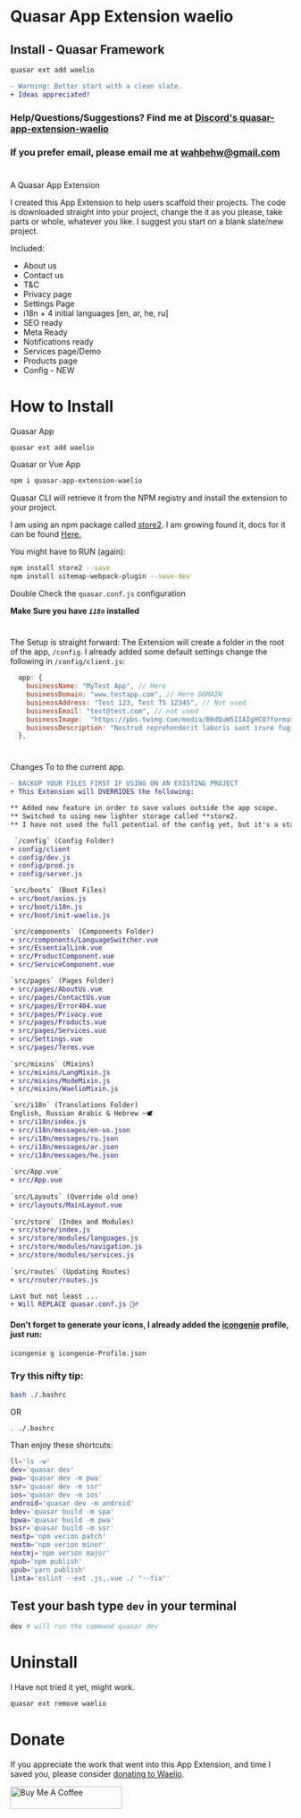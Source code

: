 Quasar App Extension waelio
===
## Install - Quasar Framework
```bash
quasar ext add waelio
```


```diff
- Warning: Better start with a clean slate.
+ Ideas appreciated!
``` 
### Help/Questions/Suggestions? Find me at [Discord's quasar-app-extension-waelio](https://discord.gg/Y5TtR24X)
### If you prefer email, please email me at wahbehw@gmail.com 

#
A Quasar App Extension

I created this App Extension to help users scaffold their projects. The code is downloaded straight into your project, change the it as you please, take parts or whole, whatever you like. I suggest you start on a blank slate/new project.

Included:
* About us
* Contact us
* T&C
* Privacy page
* Settings Page
* i18n + 4 initial languages [en, ar, he, ru]
* SEO ready
* Meta Ready
* Notifications ready
* Services page/Demo
* Products page
* Config - NEW 

#
# How to Install
Quasar App
```bash
quasar ext add waelio
```
Quasar or Vue App
```bash
npm i quasar-app-extension-waelio
```
Quasar CLI will retrieve it from the NPM registry and install the extension to your project.

I am using an npm package called [store2](https://www.npmjs.com/package/store2). I am growing found it, docs for it can be found [Here.](https://github.com/nbubna/store#readme)

You might have to RUN (again): 
```bash
npm install store2 --save
npm install sitemap-webpack-plugin --save-dev
```

Double Check the `quasar.conf.js` configuration

**Make Sure you have _`i18n`_ installed**

#
The Setup is straight forward:
The Extension will create a folder in the root of the app, `/config`. I already added some default settings 
change the following in `/config/client.js`:
```javascript
  app: {
    businessName: "MyTest App", // Here
    businessDomain: "www.testapp.com", // Here DOMAIN
    businessAddress: "Test 123, Test TS 12345", // Not used
    businessEmail: "test@test.com", // not used
    businessImage:  "https://pbs.twimg.com/media/B6dQuW5IIAIgHCO?format=jpg&name=medium", // Here
    businessDescription: "Nostrud reprehenderit laboris sunt irure fugiat sit tempor." // Here
  },
```
#
Changes To to the current app. 

```diff
- BACKUP YOUR FILES FIRST IF USING ON AN EXISTING PROJECT
+ This Extension will OVERRIDES the following:

** Added new feature in order to save values outside the app scope.
** Switched to using new lighter storage called **store2. 
** I have not used the full potential of the config yet, but it's a start.

 `/config` (Config Folder)
+ config/client
+ config/dev.js
+ config/prod.js
+ config/server.js

`src/boots` (Boot Files)
+ src/boot/axios.js
+ src/boot/i18n.js
+ src/boot/init-waelio.js

`src/components` (Components Folder)
+ src/components/LanguageSwitcher.vue
+ src/EssentialLink.vue
+ src/ProductComponent.vue
+ src/ServiceComponent.vue

`src/pages` (Pages Folder)
+ src/pages/AboutUs.vue
+ src/pages/ContactUs.vue
+ src/pages/Error404.vue
+ src/pages/Privacy.vue
+ src/pages/Products.vue
+ src/pages/Services.vue
+ src/Settings.vue
+ src/pages/Terms.vue
  
`src/mixins` (Mixins)
+ src/mixins/LangMixin.js
+ src/mixins/ModeMixin.js
+ src/mixins/WaelioMixin.js

`src/i18n` (Translations Folder)
English, Russian Arabic & Hebrew ~🕊️
+ src/i18n/index.js
+ src/i18n/messages/en-us.json
+ src/i18n/messages/ru.json
+ src/i18n/messages/ar.json
+ src/i18n/messages/he.json
  
`src/App.vue` 
+ src/App.vue  
  
`src/Layouts` (Override old one)
+ src/layouts/MainLayout.vue
  
`src/store` (Index and Modules)
+ src/store/index.js
+ src/store/modules/languages.js
+ src/store/modules/navigation.js
+ src/store/modules/services.js
  
`src/routes` (Updating Routes)
+ src/router/routes.js

Last but not least ...
+ Will REPLACE quasar.conf.js 🤦‍♂️

```



 #### Don't forget to generate your icons, I already added the [icongenie](https://quasar.dev/icongenie/command-list) profile, just run:
 ```bash
 icongenie g icongenie-Profile.json
 ```



### Try this nifty tip:
```bash
bash ./.bashrc
```
OR
```bash
. ./.bashrc
```

Than enjoy these shortcuts:
```bash
ll='ls -w'
dev='quasar dev'
pwa='quasar dev -m pwa'
ssr='quasar dev -m ssr'
ios='quasar dev -m ios'
android='quasar dev -m android'
bdev='quasar build -m spa'
bpwa='quasar build -m pwa'
bssr='quasar build -m ssr'
nextp='npm verion patch'
nextm='npm verion minor'
nextmj='npm verion major'
npub='npm publish'
ypub='yarn publish'
linta='eslint --ext .js,.vue ./ "--fix"'
```
## Test your bash type `dev` in your terminal
```bash
dev # will run the command quasar dev 
```

# Uninstall
I Have not tried it yet, might work.
```bash
quasar ext remove waelio
```
# Donate
If you appreciate the work that went into this App Extension, and time I saved you, please consider [donating to Waelio](https://paypal.me/waelio).

<a href="https://www.buymeacoffee.com/waeliocom" target="_blank">
<img src="https://cdn.buymeacoffee.com/buttons/v2/default-yellow.png" alt="Buy Me A Coffee" height="40px" width="200px"></a>